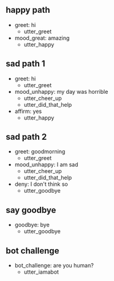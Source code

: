 ## happy path               <!-- name of the story - just for debugging -->
* greet: hi
  - utter_greet
* mood_great: amazing               <!-- user utterance, in the following format: * intent{"entity_name": value} -->
  - utter_happy

## sad path 1               <!-- this is already the start of the next story -->
* greet: hi
  - utter_greet             <!-- action of the bot to execute -->
* mood_unhappy: my day was horrible
  - utter_cheer_up
  - utter_did_that_help
* affirm: yes
  - utter_happy

## sad path 2
* greet: goodmorning
  - utter_greet
* mood_unhappy: I am sad
  - utter_cheer_up
  - utter_did_that_help
* deny: I don't think so
  - utter_goodbye

## say goodbye
* goodbye: bye
  - utter_goodbye

## bot challenge
* bot_challenge: are you human?
  - utter_iamabot
